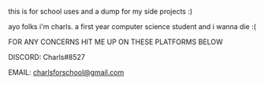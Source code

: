 this is for school uses and a dump for my side projects :)

ayo folks i'm charls. a first year computer science student and i wanna die :(

FOR ANY CONCERNS HIT ME UP ON THESE PLATFORMS BELOW 

DISCORD: Charls#8527

EMAIL: charlsforschool@gmail.com
